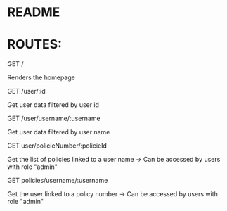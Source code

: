 # README
# ROUTES:



GET /

Renders the homepage


GET /user/:id

Get user data filtered by user id


GET /user/username/:username

Get user data filtered by user name


GET user/policieNumber/:policieId

Get the list of policies linked to a user name -> Can be accessed by users with
role "admin"


GET policies/username/:username

Get the user linked to a policy number -> Can be accessed by users with role
"admin"
